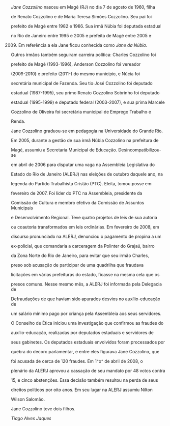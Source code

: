 

*Jane Cozzolino* nasceu em Magé (RJ) no dia 7 de agosto de 1960, filha

de Renato Cozzolino e de Maria Teresa Simões Cozzolino. Seu pai foi

prefeito de Magé entre 1982 e 1986. Sua irmã Núbia foi deputada estadual

no Rio de Janeiro entre 1995 e 2005 e prefeita de Magé entre 2005 e

2009. Em referência a ela Jane ficou conhecida como *Jane da Núbia*.

Outros irmãos também seguiram carreira política: Charles Cozzolino foi

prefeito de Magé (1993-1996), Anderson Cozzolino foi vereador

(2009-2010) e prefeito (2011-) do mesmo município, e Núcia foi

secretária municipal de Fazenda. Seu tio José Cozzolino foi deputado

estadual (1987-1995), seu primo Renato Cozzolino Sobrinho foi deputado

estadual (1995-1999) e deputado federal (2003-2007), e sua prima Marcele

Cozzolino de Oliveira foi secretária municipal de Emprego Trabalho e

Renda.



Jane Cozzolino graduou-se em pedagogia na Universidade do Grande Rio.



Em 2005, durante a gestão de sua irmã Núbia Cozzolino na prefeitura de

Magé, assumiu a Secretaria Municipal de Educação. Desincompatibilizou-se

em abril de 2006 para disputar uma vaga na Assembleia Legislativa do

Estado do Rio de Janeiro (ALERJ) nas eleições de outubro daquele ano, na

legenda do Partido Trabalhista Cristão (PTC). Eleita, tomou posse em

fevereiro de 2007. Foi líder do PTC na Assembleia, presidente da

Comissão de Cultura e membro efetivo da Comissão de Assuntos Municipais

e Desenvolvimento Regional. Teve quatro projetos de leis de sua autoria

ou coautoria transformados em leis ordinárias. Em fevereiro de 2008, em

discurso pronunciado na ALERJ, denunciou o pagamento de propina a um

ex-policial, que comandaria a carceragem da Polinter do Grajaú, bairro

da Zona Norte do Rio de Janeiro, para evitar que seu irmão Charles,

preso sob acusação de participar de uma quadrilha que fraudava

licitações em várias prefeituras do estado, ficasse na mesma cela que os

presos comuns. Nesse mesmo mês, a ALERJ foi informada pela Delegacia de

Defraudações de que haviam sido apurados desvios no auxílio-educação de

um salário mínimo pago por criança pela Assembleia aos seus servidores.

O Conselho de Ética iniciou uma investigação que confirmou as fraudes do

auxílio-educação, realizadas por deputados estaduais e servidores de

seus gabinetes. Os deputados estaduais envolvidos foram processados por

quebra do decoro parlamentar, e entre eles figurava Jane Cozzolino, que

foi acusada de cerca de 120 fraudes. Em 1^o^ de abril de 2008, o

plenário da ALERJ aprovou a cassação de seu mandato por 48 votos contra

15, e cinco abstenções. Essa decisão também resultou na perda de seus

direitos políticos por oito anos. Em seu lugar na ALERJ assumiu Nilton

Wilson Salomão.



Jane Cozzolino teve dois filhos.



*Tiago Alves Jaques*



